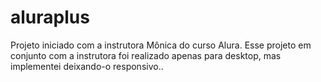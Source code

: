 # aluraplus
Projeto iniciado com a instrutora Mônica do curso Alura. Esse projeto em conjunto com a instrutora foi realizado apenas para desktop, mas implementei deixando-o responsivo..
